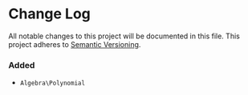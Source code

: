 # Change Log
All notable changes to this project will be documented in this file.
This project adheres to [Semantic Versioning](http://semver.org/).

### Added
- `Algebra\Polynomial`
